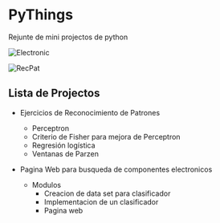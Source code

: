 # PyThings
Rejunte de mini projectos de python

![Electronic](https://img.shields.io/badge/electronic-in%20progress-yellowgreen.svg)

![RecPat](https://img.shields.io/badge/recpat-in%20progress-yellowgreen.svg)

## Lista de Projectos

* Ejercicios de Reconocimiento de Patrones
  * Perceptron
  * Criterio de Fisher para mejora de Perceptron
  * Regresión logística
  * Ventanas de Parzen

* Pagina Web para busqueda de componentes electronicos
  * Modulos
    * Creacion de data set para clasificador
    * Implementacion de un clasificador
    * Pagina web
